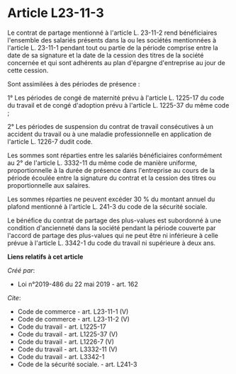 # Article L23-11-3

Le contrat de partage mentionné à l'article L. 23-11-2 rend bénéficiaires l'ensemble des salariés présents dans la ou les
sociétés mentionnées à l'article L. 23-11-1 pendant tout ou partie de la période comprise entre la date de sa signature et la
date de la cession des titres de la société concernée et qui sont adhérents au plan d'épargne d'entreprise au jour de cette
cession. 

Sont assimilées à des périodes de présence : 

1° Les périodes de congé de maternité prévu à l'article L. 1225-17 du code du travail et de congé d'adoption prévu à
l'article L. 1225-37 du même code ; 

2° Les périodes de suspension du contrat de travail consécutives à un accident du travail ou à une maladie professionnelle en
application de l'article L. 1226-7 dudit code. 

Les sommes sont réparties entre les salariés bénéficiaires conformément au 2° de l'article L. 3332-11 du même code de manière
uniforme, proportionnelle à la durée de présence dans l'entreprise au cours de la période écoulée entre la signature du
contrat et la cession des titres ou proportionnelle aux salaires. 

Les sommes réparties ne peuvent excéder 30 % du montant annuel du plafond mentionné à l'article L. 241-3 du code de la
sécurité sociale. 

Le bénéfice du contrat de partage des plus-values est subordonné à une condition d'ancienneté dans la société pendant la
période couverte par l'accord de partage des plus-values qui ne peut être ni inférieure à celle prévue à l'article L. 3342-1
du code du travail ni supérieure à deux ans.

**Liens relatifs à cet article**

_Créé par_:

  - Loi n°2019-486 du 22 mai 2019 - art. 162

_Cite_:

  - Code de commerce - art. L23-11-1 (V)
  - Code de commerce - art. L23-11-2 (V)
  - Code du travail - art. L1225-17
  - Code du travail - art. L1225-37 (V)
  - Code du travail - art. L1226-7 (V)
  - Code du travail - art. L3332-11 (V)
  - Code du travail - art. L3342-1
  - Code de la sécurité sociale. - art. L241-3
